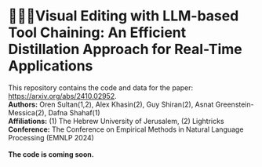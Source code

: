 # **🎥🔧🔗Visual Editing with LLM-based Tool Chaining: An Efficient Distillation Approach for Real-Time Applications**

This repository contains the code and data for the paper: https://arxiv.org/abs/2410.02952. <br>
**Authors:** Oren Sultan(1,2), Alex Khasin(2), Guy Shiran(2), Asnat Greenstein-Messica(2), Dafna Shahaf(1) <br>
**Affiliations:** (1) The Hebrew University of Jerusalem, (2) Lightricks <br>
**Conference:** The Conference on Empirical Methods in Natural Language Processing (EMNLP 2024) <br>
<br>
**The code is coming soon.**
